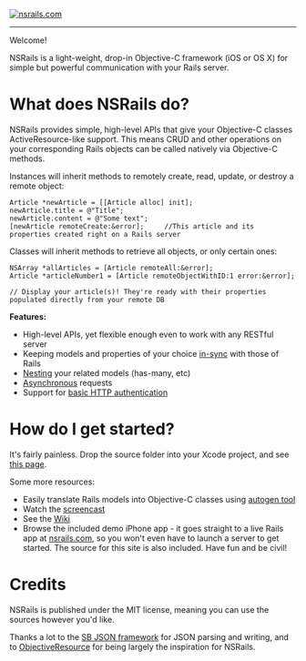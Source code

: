 [![nsrails.com](http://i.imgur.com/3FFpT.png)](http://nsrails.com/)

***

Welcome!

NSRails is a light-weight, drop-in Objective-C framework (iOS or OS X) for simple but powerful communication with your Rails server.


What does NSRails do?
========

NSRails provides simple, high-level APIs that give your Objective-C classes ActiveResource-like support. This means CRUD and other operations on your corresponding Rails objects can be called natively via Objective-C methods.

Instances will inherit methods to remotely create, read, update, or destroy a remote object:

```objc
Article *newArticle = [[Article alloc] init];
newArticle.title = @"Title";
newArticle.content = @"Some text";
[newArticle remoteCreate:&error];     //This article and its properties created right on a Rails server
```

Classes will inherit methods to retrieve all objects, or only certain ones:

```objc
NSArray *allArticles = [Article remoteAll:&error];
Article *articleNumber1 = [Article remoteObjectWithID:1 error:&error];

// Display your article(s)! They're ready with their properties populated directly from your remote DB
```

**Features:**

* High-level APIs, yet flexible enough even to work with any RESTful server
* Keeping models and properties of your choice [in-sync](https://github.com/dingbat/nsrails/wiki/NSRailsSync) with those of Rails
* [Nesting](https://github.com/dingbat/nsrails/wiki/Nesting) your related models (has-many, etc)
* [Asynchronous](https://github.com/dingbat/nsrails/wiki/NSRailsModel) requests
* Support for [basic HTTP authentication](https://github.com/dingbat/nsrails/wiki/NSRConfig)

How do I get started?
========

It's fairly painless. Drop the source folder into your Xcode project, and see [this page](https://github.com/dingbat/nsrails/wiki/Getting-Started).

Some more resources:

* Easily translate Rails models into Objective-C classes using [autogen tool](https://github.com/dingbat/nsrails/tree/master/autogen)
* Watch the [screencast](http://vimeo.com/dq/nsrails)
* See the [Wiki](https://github.com/dingbat/nsrails/wiki)
* Browse the included demo iPhone app - it goes straight to a live Rails app at [nsrails.com](http://nsrails.com), so you won't even have to launch a server to get started. The source for this site is also included. Have fun and be civil!

Credits 
========

NSRails is published under the MIT license, meaning you can use the sources however you'd like.

Thanks a lot to the [SB JSON framework](https://github.com/stig/json-framework) for JSON parsing and writing, and to [ObjectiveResource](https://github.com/yfactorial/objectiveresource) for being largely the inspiration for NSRails.